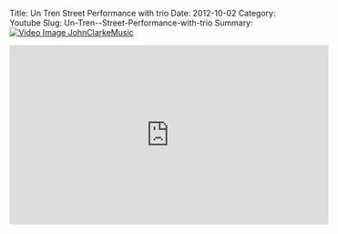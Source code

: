 Title: Un Tren  Street Performance with trio
Date: 2012-10-02
Category: Youtube
Slug: Un-Tren--Street-Performance-with-trio
Summary: <a href="/Un-Tren--Street-Performance-with-trio.html"><img src="https://i.ytimg.com/vi/zb-Gg418UJQ/hqdefault.jpg" alt="Video Image JohnClarkeMusic"></a>

<iframe width="560" height="315" src="https://www.youtube.com/embed/zb-Gg418UJQ" title="YouTube video player" frameborder="0" allow="accelerometer; autoplay; clipboard-write; encrypted-media; gyroscope; picture-in-picture" allowfullscreen></iframe>

